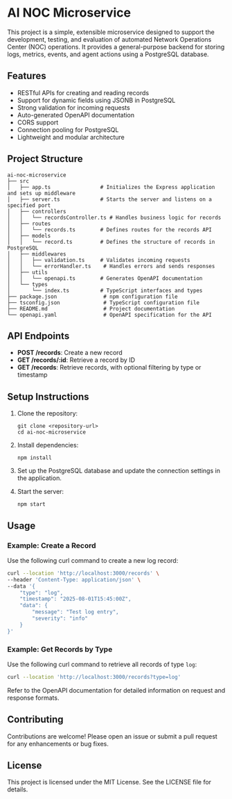 # AI NOC Microservice

This project is a simple, extensible microservice designed to support the development, testing, and evaluation of automated Network Operations Center (NOC) operations. It provides a general-purpose backend for storing logs, metrics, events, and agent actions using a PostgreSQL database.

## Features

- RESTful APIs for creating and reading records
- Support for dynamic fields using JSONB in PostgreSQL
- Strong validation for incoming requests
- Auto-generated OpenAPI documentation
- CORS support
- Connection pooling for PostgreSQL
- Lightweight and modular architecture

## Project Structure

```
ai-noc-microservice
├── src
│   ├── app.ts                # Initializes the Express application and sets up middleware
│   ├── server.ts             # Starts the server and listens on a specified port
│   ├── controllers
│   │   └── recordsController.ts # Handles business logic for records
│   ├── routes
│   │   └── records.ts        # Defines routes for the records API
│   ├── models
│   │   └── record.ts         # Defines the structure of records in PostgreSQL
│   ├── middlewares
│   │   ├── validation.ts     # Validates incoming requests
│   │   └── errorHandler.ts    # Handles errors and sends responses
│   ├── utils
│   │   └── openapi.ts        # Generates OpenAPI documentation
│   └── types
│       └── index.ts          # TypeScript interfaces and types
├── package.json               # npm configuration file
├── tsconfig.json              # TypeScript configuration file
├── README.md                  # Project documentation
└── openapi.yaml               # OpenAPI specification for the API
```

## API Endpoints

- **POST /records**: Create a new record
- **GET /records/:id**: Retrieve a record by ID
- **GET /records**: Retrieve records, with optional filtering by type or timestamp

## Setup Instructions

1. Clone the repository:
   ```
   git clone <repository-url>
   cd ai-noc-microservice
   ```

2. Install dependencies:
   ```
   npm install
   ```

3. Set up the PostgreSQL database and update the connection settings in the application.

4. Start the server:
   ```
   npm start
   ```

## Usage


### Example: Create a Record

Use the following curl command to create a new log record:

```sh
curl --location 'http://localhost:3000/records' \
--header 'Content-Type: application/json' \
--data '{
    "type": "log",
    "timestamp": "2025-08-01T15:45:00Z",
    "data": {
        "message": "Test log entry",
        "severity": "info"
    }
}'
```

### Example: Get Records by Type

Use the following curl command to retrieve all records of type `log`:

```sh
curl --location 'http://localhost:3000/records?type=log'
```

Refer to the OpenAPI documentation for detailed information on request and response formats.

## Contributing

Contributions are welcome! Please open an issue or submit a pull request for any enhancements or bug fixes.

## License

This project is licensed under the MIT License. See the LICENSE file for details.